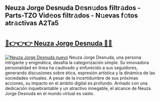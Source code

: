 ## Neuza Jorge Desnuda D𝚎sn𝚞dos filtr𝚊dos - Parts-TZO Vid𝚎os filtr𝚊dos - N𝚞evas f𝚘tos atr𝚊ctivas A2Ta5

# <h2><a href="http://mb7um1r.tromn.icu/?c=Neuza+Jorge+Desnuda">🔗👉👉👉 Neuza Jorge Desnuda 🔗🔗</a></h2>

[![Neuza Jorge Desnuda nuevo](https://i.imgur.com/pEAQMta.gif)](http://mb7um1r.tromn.icu/?c=Neuza+Jorge+Desnuda)
Neuza Jorge Desnuda, una persona intrigante y enigmática, desafía la categorización simple. Su innovadora personalidad en línea ha cautivado y enfurecido a sus seguidores, generando discusiones sobre ética, expresión artística y la dinámica de las sociedades virtuales. A pesar de la incertidumbre de sus próximas acciones, su impacto en el ámbito digital es profundo. Armado con una dedicación inquebrantable y un atractivo innegable, el alcance de Neuza Jorge Desnuda en el mundo virtual es vasto.
